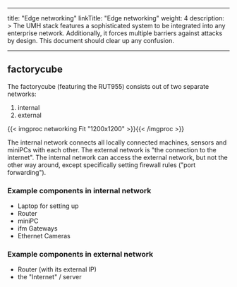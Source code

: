 
---
title: "Edge networking"
linkTitle: "Edge networking"
weight: 4 
description: >
  The UMH stack features a sophisticated system to be integrated into any enterprise network. Additionally, it forces multiple barriers against attacks by design. This document should clear up any confusion.

---

## factorycube

The factorycube (featuring the RUT955) consists out of two separate networks:

1. internal
2. external

{{< imgproc networking Fit "1200x1200" >}}{{< /imgproc >}}

The internal network connects all locally connected machines, sensors and miniPCs with each other. The external network is "the connection to the internet". The internal network can access the external network, but not the other way around, except specifically setting firewall rules ("port forwarding").

### Example components in internal network

- Laptop for setting up
- Router
- miniPC
- ifm Gateways
- Ethernet Cameras

### Example components in external network

- Router (with its external IP)
- the "Internet" / server
